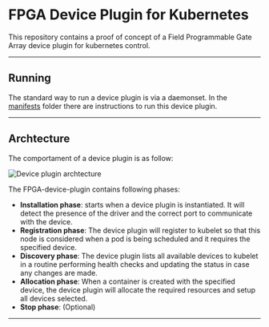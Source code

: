 # FPGA Device Plugin for Kubernetes

This repository contains a proof of concept of a Field Programmable Gate Array device plugin for kubernetes control.

---

## Running

The standard way to run a device plugin is via a daemonset. In the [manifests](manifests/) folder there are instructions to run this device plugin.

---

## Archtecture

The comportament of a device plugin is as follow:

![Device plugin archtecture](https://i.imgur.com/7RsijNd.png)

The FPGA-device-plugin contains following phases:

* **Installation phase**: starts when a device plugin is instantiated. It will detect the presence of the driver and the correct port to communicate with the device.
* **Registration phase**: The device plugin will register to kubelet so that this node is considered when a pod is being scheduled and it requires the specified device.
* **Discovery phase**: The device plugin lists all available devices to kubelet in a routine performing health checks and updating the status in case any changes are made.
* **Allocation phase**: When a container is created with the specified device, the device plugin will allocate the required resources and setup all devices selected.
* **Stop phase**: (Optional)

---